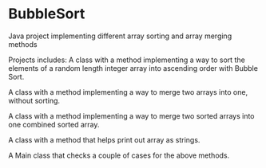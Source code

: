 # BubbleSort
Java project implementing different array sorting and array merging methods


Projects includes: 
A class with a method implementing a way to sort the elements of a random length integer array into ascending order with Bubble Sort.

A class with a method implementing a way to merge two arrays into one, without sorting.

A class with a method implementing a way to merge two sorted arrays into one combined sorted array. 

A class with a method that helps print out array as strings. 

A Main class that checks a couple of cases for the above methods. 

